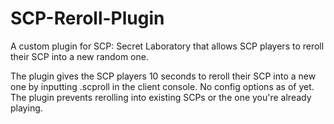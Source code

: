 # SCP-Reroll-Plugin
 A custom plugin for SCP: Secret Laboratory that allows SCP players to reroll their SCP into a new random one.


The plugin gives the SCP players 10 seconds to reroll their SCP into a new one by inputting .scproll in the client console. No config options as of yet. The plugin prevents rerolling into existing SCPs or the one you're already playing.
